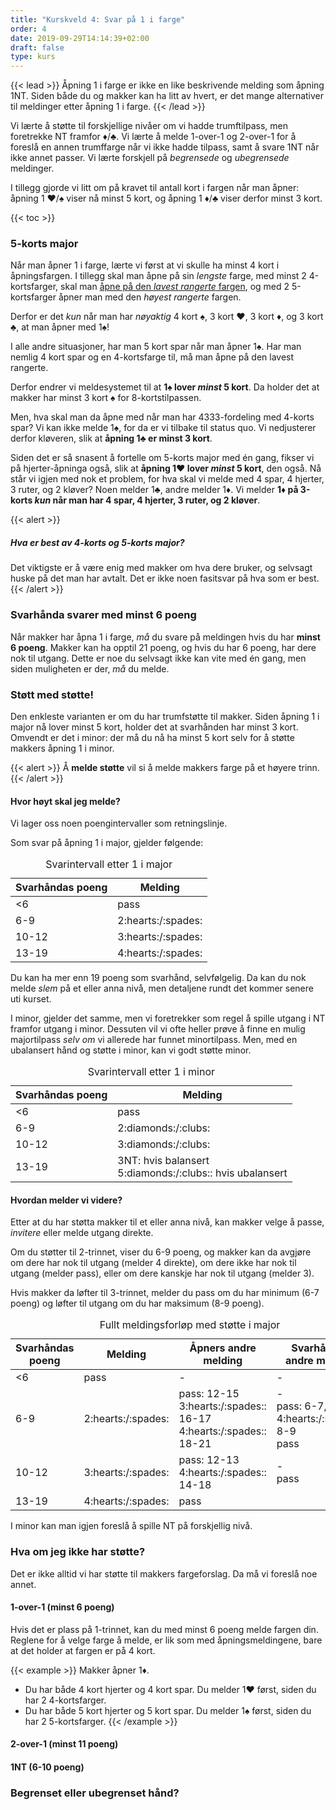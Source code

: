 ```yaml
---
title: "Kurskveld 4: Svar på 1 i farge"
order: 4
date: 2019-09-29T14:14:39+02:00
draft: false
type: kurs
---
```

{{< lead >}}
Åpning 1 i farge er ikke en like beskrivende melding som åpning 1NT.
Siden både du og makker kan ha litt av hvert, er det mange alternativer til meldinger etter åpning 1 i farge.
{{< /lead >}}

Vi lærte å støtte til forskjellige nivåer om vi hadde trumftilpass, men foretrekke NT framfor :diamonds:/:clubs:.
Vi lærte å melde 1-over-1 og 2-over-1 for å foreslå en annen trumffarge når vi ikke hadde tilpass, samt å svare 1NT når ikke annet passer.
Vi lærte forskjell på *begrensede* og *ubegrensede* meldinger.

I tillegg gjorde vi litt om på kravet til antall kort i fargen når man åpner: åpning 1 :hearts:/:spades: viser nå minst 5 kort, og åpning 1 :diamonds:/:clubs: viser derfor minst 3 kort.

{{< toc >}}

### 5-korts major
Når man åpner 1 i farge, lærte vi først at vi skulle ha minst 4 kort i åpningsfargen.
I tillegg skal man åpne på sin *lengste* farge,
med minst 2 4-kortsfarger, skal man [åpne på den *lavest rangerte* fargen](http://localhost:1313/2-utgang/#%C3%A5pning-1-i-farge), og med 2 5-kortsfarger åpner man med den *høyest rangerte* fargen.

Derfor er det *kun* når man har *nøyaktig* 4 kort :spades:, 3 kort :hearts:, 3 kort :diamonds:, og 3 kort :clubs:, at man åpner med 1:spades:!

I alle andre situasjoner, har man 5 kort spar når man åpner 1:spades:.
Har man nemlig 4 kort spar og en 4-kortsfarge til, må man åpne på den lavest rangerte.

Derfor endrer vi meldesystemet til at **1:spades: lover _minst_ 5 kort**.
Da holder det at makker har minst 3 kort :spades: for 8-kortstilpassen.

Men, hva skal man da åpne med når man har 4333-fordeling med 4-korts spar?
Vi kan ikke melde 1:spades:, for da er vi tilbake til status quo.
Vi nedjusterer derfor kløveren, slik at **åpning 1:clubs: er minst 3 kort**.

Siden det er så snasent å fortelle om 5-korts major med én gang, fikser vi på hjerter-åpninga også, slik at **åpning 1:hearts: lover _minst_ 5 kort**, den også.
Nå står vi igjen med nok et problem, for hva skal vi melde med 4 spar, 4 hjerter, 3 ruter, og 2 kløver?
Noen melder 1:clubs:, andre melder 1:diamonds:.
Vi melder **1:diamonds: på 3-korts _kun_ når man har 4 spar, 4 hjerter, 3 ruter, og 2 kløver**.

{{< alert >}}
##### Hva er best av 4-korts og 5-korts major?
Det viktigste er å være enig med makker om hva dere bruker, og selvsagt huske på det man har avtalt.
Det er ikke noen fasitsvar på hva som er best.
{{< /alert >}}

### Svarhånda svarer med minst 6 poeng
Når makker har åpna 1 i farge, *må* du svare på meldingen hvis du har **minst 6 poeng**.
Makker kan ha opptil 21 poeng, og hvis du har 6 poeng, har dere nok til utgang.
Dette er noe du selvsagt ikke kan vite med én gang, men siden muligheten er der, *må* du melde.

### Støtt med støtte!
Den enkleste varianten er om du har trumfstøtte til makker.
Siden åpning 1 i major nå lover minst 5 kort, holder det at svarhånden har minst 3 kort.
Omvendt er det i minor: der må du nå ha minst 5 kort selv for å støtte makkers åpning 1 i minor.

{{< alert >}}
Å **melde støtte** vil si å melde makkers farge på et høyere trinn.
{{< /alert >}}

#### Hvor høyt skal jeg melde?
Vi lager oss noen poengintervaller som retningslinje.

Som svar på åpning 1 i major, gjelder følgende:

<div class="d-flex justify-content-center w-50">
<table class="table table-hover table-sm table-striped text-center">
<caption>Svarintervall etter 1 i major</caption>
<thead>
    <th>Svarhåndas poeng</th>
    <th>Melding</th>
</thead>
<tbody>
<tr><td> <6 </td><td> pass </td></tr>
<tr><td> 6-9 </td><td>   2:hearts:/:spades: </td></tr>
<tr><td> 10-12 </td><td> 3:hearts:/:spades: </td></tr>
<tr><td> 13-19 </td><td> 4:hearts:/:spades: </td></tr>
</tbody>
</table>
</div>

Du kan ha mer enn 19 poeng som svarhånd, selvfølgelig.
Da kan du nok melde *slem* på et eller anna nivå, men detaljene rundt det kommer senere uti kurset.

I minor, gjelder det samme, men vi foretrekker som regel å spille utgang i NT framfor utgang i minor.
Dessuten vil vi ofte heller prøve å finne en mulig majortilpass *selv om* vi allerede har funnet minortilpass.
Men, med en ubalansert hånd og støtte i minor, kan vi godt støtte minor.

<div class="d-flex justify-content-center w-75">
<table class="table table-hover table-sm table-striped text-center">
<caption>Svarintervall etter 1 i minor</caption>
<thead>
    <th>Svarhåndas poeng</th>
    <th>Melding</th>
</thead>
<tbody>
<tr><td> &lt;6 </td><td> pass </td></tr>
<tr><td> 6-9 </td><td>   2:diamonds:/:clubs: </td></tr>
<tr><td> 10-12 </td><td> 3:diamonds:/:clubs: </td></tr>
<tr><td> 13-19 </td><td> 3NT: hvis balansert<br />5:diamonds:/:clubs:: hvis ubalansert </td></tr>
</tbody>
</table>
</div>


#### Hvordan melder vi videre?
Etter at du har støtta makker til et eller anna nivå, kan makker velge å passe, *invitere* eller melde utgang direkte.

Om du støtter til 2-trinnet, viser du 6-9 poeng, og makker kan da avgjøre om dere har nok til utgang (melder 4 direkte), om dere ikke har nok til utgang (melder pass), eller om dere kanskje har nok til utgang (melder 3).

Hvis makker da løfter til 3-trinnet, melder du pass om du har minimum (6-7 poeng) og løfter til utgang om du har maksimum (8-9 poeng).

<div class="d-flex justify-content-center">
<table class="table table-hover table-sm table-striped text-center">
<caption>Fullt meldingsforløp med støtte i major</caption>
<thead>
    <th>Svarhåndas poeng</th>
    <th>Melding</th>
    <th>Åpners andre melding</th>
    <th>Svarhåndas andre melding</th>
</thead>
<tbody>
<tr><td> &lt;6 </td><td> pass               </td><td> - </td><td> - </td></tr>
<tr><td> 6-9   </td><td> 2:hearts:/:spades: </td><td>pass: 12-15<br />3:hearts:/:spades:: 16-17<br />4:hearts:/:spades:: 18-21</td><td>-<br />pass: 6-7, 4:hearts:/:spades:: 8-9<br />pass</td></tr>
<tr><td> 10-12 </td><td> 3:hearts:/:spades: </td><td>pass: 12-13<br />4:hearts:/:spades:: 14-18</td><td>-<br />pass</td></tr>
<tr><td> 13-19 </td><td> 4:hearts:/:spades: </td><td>pass</td><td></td></tr>
</tbody>
</table>
</div>

I minor kan man igjen foreslå å spille NT på forskjellig nivå.

### Hva om jeg ikke har støtte?
Det er ikke alltid vi har støtte til makkers fargeforslag.
Da må vi foreslå noe annet.

#### 1-over-1 (minst 6 poeng)
Hvis det er plass på 1-trinnet, kan du med minst 6 poeng melde fargen din.
Reglene for å velge farge å melde, er lik som med åpningsmeldingene, bare at det holder at fargen er på 4 kort.

{{< example >}}
Makker åpner 1:diamonds:.

* Du har både 4 kort hjerter og 4 kort spar. Du melder 1:hearts: først, siden du har 2 4-kortsfarger.
* Du har både 5 kort hjerter og 5 kort spar. Du melder 1:spades: først, siden du har 2 5-kortsfarger.
{{< /example >}}


#### 2-over-1 (minst 11 poeng)


#### 1NT (6-10 poeng)

### Begrenset eller ubegrenset hånd?
